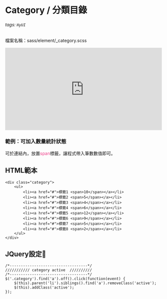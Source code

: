 # Category / 分類目錄

###### tags: `HyUI`

檔案名稱：sass/element/_category.scss

<iframe height="265" style="width: 100%;" scrolling="no" title="Category / 分類目錄" src="https://codepen.io/u00hyui/embed/poNmBqz?height=265&theme-id=dark&default-tab=html,result" frameborder="no" loading="lazy" allowtransparency="true" allowfullscreen="true">
  See the Pen <a href='https://codepen.io/u00hyui/pen/poNmBqz'>Category / 分類目錄</a> by u00hyui
  (<a href='https://codepen.io/u00hyui'>@u00hyui</a>) on <a href='https://codepen.io'>CodePen</a>.
</iframe>

### 範例：可加入數量統計狀態

可於連結內，放置<font color="#EE428B">span</font>標籤，讓程式帶入筆數數值即可。

## HTML範本
```htmlmixed=
<div class="category">
    <ul>
        <li><a href="#">標籤1 <span>10</span></a></li>
        <li><a href="#">標籤2 <span>5</span></a></li>
        <li><a href="#">標籤3 <span>4</span></a></li>
        <li><a href="#">標籤4 <span>6</span></a></li>
        <li><a href="#">標籤5 <span>12</span></a></li>
        <li><a href="#">標籤6 <span>9</span></a></li>
        <li><a href="#">標籤7 <span>5</span></a></li>
        <li><a href="#">標籤8 <span>2</span></a></li>
    </ul>
</div>
```

## JQuery設定:round_pushpin:
```javascript=
/*-----------------------------------*/
/////////// category active  //////////
/*-----------------------------------*/
$('.category').find('a').off().click(function(event) {
    $(this).parent('li').siblings().find('a').removeClass('active');
    $(this).addClass('active');
});
```



<style>
.ui-infobar{
max-width:95%;
}
.markdown-body{
max-width:95%;
}
</style>
